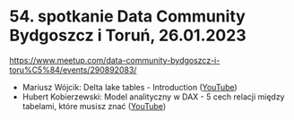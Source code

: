 ﻿# 54. spotkanie Data Community Bydgoszcz i Toruń, 26.01.2023

https://www.meetup.com/data-community-bydgoszcz-i-toru%C5%84/events/290892083/


- Mariusz Wójcik: Delta lake tables - Introduction ([YouTube](https://youtu.be/GR3RyvPGDEc?si=d0R7h3Xt1ZFgU0Dq))
- Hubert Kobierzewski: Model analityczny w DAX - 5 cech relacji między tabelami, które musisz znać ([YouTube](https://youtu.be/Ov9wvwqdt-s?si=lpCP9m6z5ozWFG0X))